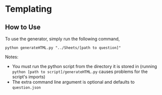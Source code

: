 # Templating

## How to Use
To use the generator, simply run the following command,
```
python generateHTML.py "../Sheets/[path to question]"
```

Notes:
  - You must run the python script from the directory it is stored in (running `python [path to script]/generateHTML.py` causes problems for the script's imports)
  - The extra command line argument is optional and defaults to `question.json`

